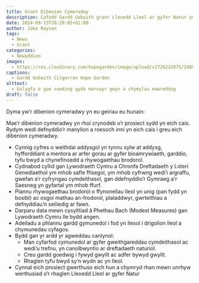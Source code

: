 ```yaml
---
title: Grant Dibenion Cymeradwy
description: Cafodd Gardd Gobaith grant Lleoedd Lleol ar gyfer Natur ym mis Mehefin 2024 gan y Gronfa Dreftadaeth. Dyma yw’r dibenion cymeradwy yn eu geiriau eu hunain
date: 2024-09-15T20:20:05+01:00
author: Jake Rayson 
tags: 
  - News
  - Grant
categories: 
  - Newyddion
images: 
  - https://res.cloudinary.com/hopegarden/image/upload/v1726232975/240912-hope-garden-from-gate.jpg
captions: 
  - Gardd Gobaith Cilgerran Hope Garden
alttext: 
  - Golygfa o gae coediog gyda marcwyr gwyn a chymylau mawreddog 
draft: false
---
```


Dyma yw’r dibenion cymeradwy yn eu geiriau eu hunain:

Mae’r dibenion cymeradwy yn rhoi crynodeb o’r prosiect sydd yn eich cais. Rydym wedi defnyddio’r manylion a roesoch inni yn eich cais i greu eich dibenion cymeradwy.
* Cynnig cyfres o weithdai addysgol yn tynnu sylw at addysg, hyfforddiant a mentora ar arfer gorau ar gyfer  bioamrywiaeth, garddio, tyfu bwyd a chynefinoedd a rhywogaethau brodorol. 
* Cydnabod cyllid gan Lywodraeth Cymru a Chronfa Dreftadaeth y Loteri Genedlaethol ym mhob safle ffisegol, ym mhob cyfrwng wedi’i argraffu, gwefan a’r cyfryngau cymdeithasol, gan ddefnyddio’r Gymraeg a'r Saesneg yn gyfartal ym mhob ffurf. 
* Plannu rhywogaethau brodorol o ffynonellau lleol yn unig (pan fydd yn bosibl) ac osgoi mathau an-frodorol, plaladdwyr, gwrteithiau a defnyddiau’n seiliedig ar fawn. 
* Darparu data mewn cysylltiad â Phethau Bach (Modest Measures) gan Lywodraeth Cymru lle bydd angen.  
* Adeiladu a phlannu gardd gymunedol i fod yn llesol i drigolion lleol a chymunedau cyfagos. 
* Bydd gan yr ardd yr agweddau canlynol:
    * Man cyfarfod cymunedol ar gyfer gweithgareddau cymdeithasol ac wedi’u trefnu, yn canolbwyntio ar dreftadaeth naturiol.
    * Creu gardd goedwig i fywyd gwyllt ac adfer bywyd gwyllt.
    * Rhaglen tyfu bwyd sy’n wydn ac yn lleol. 
* Cynnal eich prosiect gwerthuso eich hun a chymryd rhan mewn unrhyw werthusiad o’r rhaglen Lleoedd Lleol ar gyfer Natur
